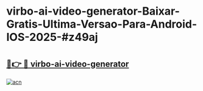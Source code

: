 # virbo-ai-video-generator-Baixar-Gratis-Ultima-Versao-Para-Android-IOS-2025-#z49aj

# <h2><a href="https://ainizakaria.my?title=virbo-ai-video-generator&ref=24M">🔗👉 🔴 virbo-ai-video-generator</a></h2>

[![acn](https://github.com/user-attachments/assets/0f9c940e-d8b0-45ae-aac7-cd30a18b3e1c)](https://ainizakaria.my?title=virbo-ai-video-generator&ref=24M)

